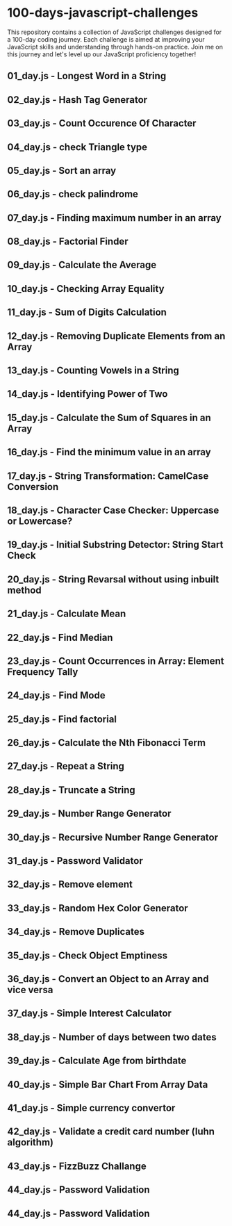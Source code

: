 # 100-days-javascript-challenges
This repository contains a collection of JavaScript challenges designed for a 100-day coding journey. Each challenge is aimed at improving your JavaScript skills and understanding through hands-on practice. Join me on this journey and let's level up our JavaScript proficiency together!

## 01_day.js - Longest Word in a String
## 02_day.js - Hash Tag Generator
## 03_day.js - Count Occurence Of Character
## 04_day.js - check Triangle type
## 05_day.js - Sort an array
## 06_day.js - check palindrome
## 07_day.js - Finding maximum number in an array
## 08_day.js - Factorial Finder
## 09_day.js - Calculate the Average
## 10_day.js - Checking Array Equality
## 11_day.js - Sum of Digits Calculation
## 12_day.js - Removing Duplicate Elements from an Array
## 13_day.js - Counting Vowels in a String
## 14_day.js - Identifying Power of Two
## 15_day.js - Calculate the Sum of Squares in an Array
## 16_day.js - Find the minimum value in an array
## 17_day.js - String Transformation: CamelCase Conversion
## 18_day.js - Character Case Checker: Uppercase or Lowercase?
## 19_day.js - Initial Substring Detector: String Start Check
## 20_day.js - String Revarsal without using inbuilt method
## 21_day.js - Calculate Mean
## 22_day.js - Find Median
## 23_day.js - Count Occurrences in Array: Element Frequency Tally
## 24_day.js - Find Mode
## 25_day.js - Find factorial
## 26_day.js - Calculate the Nth Fibonacci Term
## 27_day.js - Repeat a String
## 28_day.js - Truncate a String
## 29_day.js - Number Range Generator
## 30_day.js - Recursive Number Range Generator
## 31_day.js - Password Validator
## 32_day.js - Remove element
## 33_day.js - Random Hex Color Generator
## 34_day.js - Remove Duplicates
## 35_day.js - Check Object Emptiness
## 36_day.js - Convert an Object to an Array and vice versa
## 37_day.js - Simple Interest Calculator
## 38_day.js - Number of days between two dates
## 39_day.js - Calculate Age from birthdate 
## 40_day.js - Simple Bar Chart From Array Data
## 41_day.js - Simple currency convertor
## 42_day.js - Validate a credit card number (luhn algorithm)
## 43_day.js - FizzBuzz Challange
## 44_day.js - Password Validation
## 44_day.js - Password Validation

